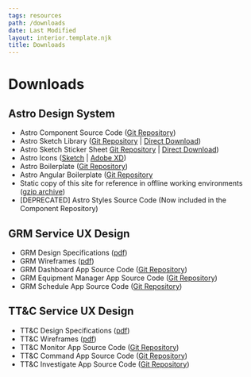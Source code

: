 ```yaml
---
tags: resources
path: /downloads
date: Last Modified
layout: interior.template.njk
title: Downloads
---
```


# Downloads

## Astro Design System

- Astro Component Source Code ([Git Repository](https://bitbucket.org/rocketcom/astro-components/src/master/))
- Astro Sketch Library ([Git Repository](https://bitbucket.org/rocketcom/astro-design-resources/src/master/Sketch/) | [Direct Download](https://bitbucket.org/rocketcom/astro-design-resources/src/master/Sketch/Astro%204%20Wireframe%20Library.sketch))
- Astro Sketch Sticker Sheet [Git Repository](https://bitbucket.org/rocketcom/astro-design-resources/src/master/Sketch/) | [Direct Download](https://bitbucket.org/rocketcom/astro-design-resources/src/master/Sketch/Astro%204%20Wireframe%20Sticker%20Sheet.sketch))
- Astro Icons ([Sketch](https://bitbucket.org/rocketcom/astro-styles/raw/f4a08616984c85d833e3abdca450dc253398aa1c/icons/src/Astro%20Icons.sketch) | [Adobe XD](https://bitbucket.org/rocketcom/astro-styles/raw/f4a08616984c85d833e3abdca450dc253398aa1c/icons/src/Astro%20Icons.xd))
- Astro Boilerplate ([Git Repository](https://bitbucket.org/rocketcom/astro-boilerplate/src/master/))
- Astro Angular Boilerplate ([Git Repository](https://bitbucket.org/rocketcom/astro-boilerplate-angular/src/master/)
- Static copy of this site for reference in offline working environments ([gzip archive](https://astrouxds.com/downloads/ads.tar.gz))
- \[DEPRECATED\] Astro Styles Source Code (Now included in the Component Repository)

## GRM Service UX Design

- GRM Design Specifications ([pdf](http://com.rocketcom.astrouxds.s3.amazonaws.com/attachments/cjx3r384i2gbihmqnxcwrq25d-grm-specifications.pdf))
- GRM Wireframes ([pdf](http://com.rocketcom.astrouxds.s3.amazonaws.com/attachments/cjx3rh6e22gcnhmqnhxkaf4fk-grm-wireframes.pdf))
- GRM Dashboard App Source Code ([Git Repository](https://bitbucket.org/rocketcom/grm-sample-apps-dashboard/src/master/))
- GRM Equipment Manager App Source Code ([Git Repository](https://bitbucket.org/rocketcom/grm-sample-apps-equipment/src/master/))
- GRM Schedule App Source Code ([Git Repository](https://bitbucket.org/rocketcom/grm-sample-apps-schedule/src/master/))

## TT&C Service UX Design

- TT&C Design Specifications ([pdf](http://com.rocketcom.astrouxds.s3.amazonaws.com/attachments/cjtsy7te707614iqnq3czazo4-tt-c-specifications.pdf))
- TT&C Wireframes ([pdf](http://com.rocketcom.astrouxds.s3.amazonaws.com/attachments/cjtsy72c3075p4iqntmk534ua-tt-c-wireframes.pdf))
- TT&C Monitor App Source Code ([Git Repository](https://bitbucket.org/rocketcom/tt-c-monitor/src/master/))
- TT&C Command App Source Code ([Git Repository](https://bitbucket.org/rocketcom/tt-c-command/src/master/))
- TT&C Investigate App Source Code ([Git Repository](https://bitbucket.org/rocketcom/tt-c-investigate/src/master/))
